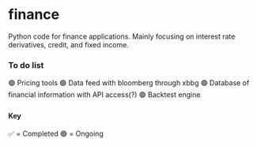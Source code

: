 # finance
Python code for finance applications. Mainly focusing on interest rate derivatives, credit, and fixed income.

### To do list
🟢 Pricing tools
🟢 Data feed with bloomberg through xbbg
🟢 Database of financial information with API access(?)
🟢 Backtest engine

#### Key
✅ = Completed
🟢 = Ongoing